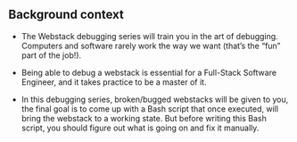 ## Background context
- The Webstack debugging series will train you in the art of debugging. Computers and software rarely work the way we want (that’s the “fun” part of the job!).

- Being able to debug a webstack is essential for a Full-Stack Software Engineer, and it takes practice to be a master of it.

- In this debugging series, broken/bugged webstacks will be given to you, the final goal is to come up with a Bash script that once executed, will bring the webstack to a working state. But before writing this Bash script, you should figure out what is going on and fix it manually.
